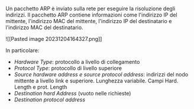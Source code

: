 Un pacchetto ARP è inviato sulla rete per eseguire la risoluzione degli indirizzi. Il pacchetto ARP contiene informazioni come l'indirizzo IP del mittente, l'indirizzo MAC del mittente, l'indirizzo IP del destinatario e l'indirizzo MAC del destinatario.

![[Pasted image 20231204164327.png]]

In particolare:
- _Hardware Type_: protocollo a livello di collegamento
- _Protocol Type_: protocollo di livello superiore
- _Source hardware address e source protocol address_: indirizzi del nodo mittente a livello link e superiore. Lunghezza variabile. Campi Hard. Length e prot. Length
- _Destination hard Address_ (vuoto nelle richieste)
- _Destination protocol address_